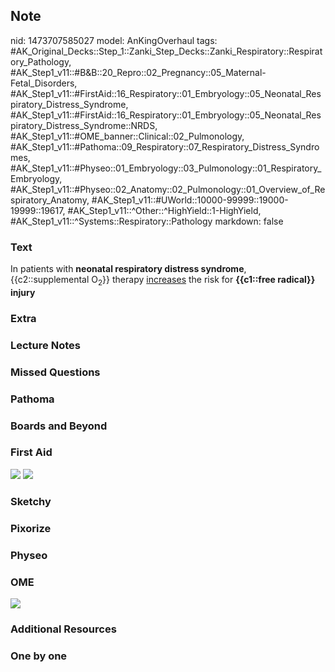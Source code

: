 ## Note
nid: 1473707585027
model: AnKingOverhaul
tags: #AK_Original_Decks::Step_1::Zanki_Step_Decks::Zanki_Respiratory::Respiratory_Pathology, #AK_Step1_v11::#B&B::20_Repro::02_Pregnancy::05_Maternal-Fetal_Disorders, #AK_Step1_v11::#FirstAid::16_Respiratory::01_Embryology::05_Neonatal_Respiratory_Distress_Syndrome, #AK_Step1_v11::#FirstAid::16_Respiratory::01_Embryology::05_Neonatal_Respiratory_Distress_Syndrome::NRDS, #AK_Step1_v11::#OME_banner::Clinical::02_Pulmonology, #AK_Step1_v11::#Pathoma::09_Respiratory::07_Respiratory_Distress_Syndromes, #AK_Step1_v11::#Physeo::01_Embryology::03_Pulmonology::01_Respiratory_Embryology, #AK_Step1_v11::#Physeo::02_Anatomy::02_Pulmonology::01_Overview_of_Respiratory_Anatomy, #AK_Step1_v11::#UWorld::10000-99999::19000-19999::19617, #AK_Step1_v11::^Other::^HighYield::1-HighYield, #AK_Step1_v11::^Systems::Respiratory::Pathology
markdown: false

### Text
<div>
  In patients with <b>neonatal respiratory distress syndrome</b>,
  {{c2::supplemental O<sub>2</sub>}} therapy <u>increases</u> the
  risk for <b>{{c1::free radical}} injury</b>
</div>

### Extra


### Lecture Notes


### Missed Questions


### Pathoma


### Boards and Beyond


### First Aid
<img src="tmpP71siJ.png"> <img src="tmp_vhk7z.png">

### Sketchy


### Pixorize


### Physeo


### OME
<div class="ome-widget">
  <a href=
  "https://onlinemeded.org/spa/pulmonology?ref=anki"><img src=
  "_OME_AnkiFlashcards_Topic_5.png"></a>
</div>

### Additional Resources


### One by one

